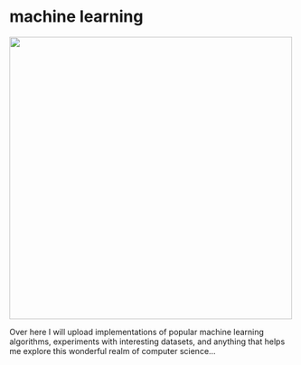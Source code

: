 # machine learning
<img src="https://lh3.googleusercontent.com/sNABvH6jSnBJZb3dy3trzXdW3nVnikthwa_nzPhrlgI0OOJIQosQKdPtUD-Tk7iuS8XKdVLWm9xlJXA2kJ_9eANlFnHRIcMJKp0htd7KOAmtt4ZglpV43zdakZaRJciHuQ5dF_V7Emn8HmKa9AckL8gI-l8APHQn83cVgA825_6OCt_E7O3GulzltKo1iGzdT3vYDK4eHXnebnoV9bqPR72tGrLRhBfjhVGzzDmOuOep4nrlhRuPA0_rA1M35Ptl1XM1wMKNBQpuXaeQbwyJpHXpkn1XhsUAAtr_gos8uPoUd4baioHUjHDKc3L4srZ7XZgrvuTuVOAvlI-jMPbcULzB3U-OBOENm6hssF42Ml0xesNn6wRdCtl9eGKB-NL10YMF-M7pkVJds3RWAUIwRe6Triaar_GAiwnhSTFNNZc5Ghjsv4NXNoJjovI4S4zi4u0bXrpmAcWoDrljTyGXP-oh1q4t3hDbXzGMruj69BwLiJwgX1hx78-0aY64e15p73LzRHrKDIsoO2MKzWICR6O86hVLIJBtMb8dnG1qva8tOThtKBex_YpRqUrcpRH4J1Q4dIq7qYQGvscHkw1VntksfuhDJzZI5hxj6Tb_5PFwxZjpzXP2S6LhUCad6iKaDRPISuwU7yz35QJUqRdrrKiRPUWYXgkecLCoigY5mPR_7XK_P4A1DSaC=w802-h644-no" width="500">

Over here I will upload implementations of popular machine learning algorithms, 
experiments with interesting datasets, and anything that helps me explore this wonderful realm of computer science...
